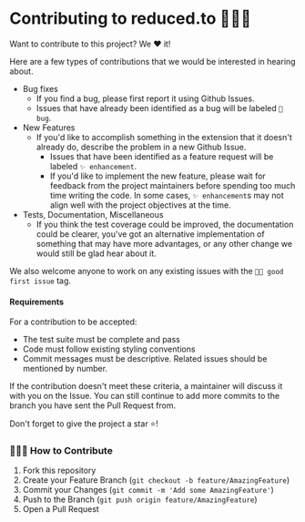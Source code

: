 # Contributing to reduced.to 👋👋👋

Want to contribute to this project? We ❤️ it!

Here are a few types of contributions that we would be interested in hearing about.

- Bug fixes
  - If you find a bug, please first report it using Github Issues.
  - Issues that have already been identified as a bug will be labeled `🐛 bug`.
- New Features
  - If you'd like to accomplish something in the extension that it doesn't already do, describe the problem in a new Github Issue.
    - Issues that have been identified as a feature request will be labeled `✨ enhancement`.
    - If you'd like to implement the new feature, please wait for feedback from the project maintainers before spending
      too much time writing the code. In some cases, `✨ enhancement`s may not align well with the project objectives at
      the time.
- Tests, Documentation, Miscellaneous
  - If you think the test coverage could be improved, the documentation could be clearer, you've got an alternative
    implementation of something that may have more advantages, or any other change we would still be glad hear about
    it.

We also welcome anyone to work on any existing issues with the `👋🏽 good first issue` tag.

#### Requirements

For a contribution to be accepted:

- The test suite must be complete and pass
- Code must follow existing styling conventions
- Commit messages must be descriptive. Related issues should be mentioned by number.

If the contribution doesn't meet these criteria, a maintainer will discuss it with you on the Issue. You can still
continue to add more commits to the branch you have sent the Pull Request from.

Don't forget to give the project a star ⭐!

### 📝📝📝 How to Contribute

1. Fork this repository
2. Create your Feature Branch (`git checkout -b feature/AmazingFeature`)
3. Commit your Changes (`git commit -m 'Add some AmazingFeature'`)
4. Push to the Branch (`git push origin feature/AmazingFeature`)
5. Open a Pull Request
